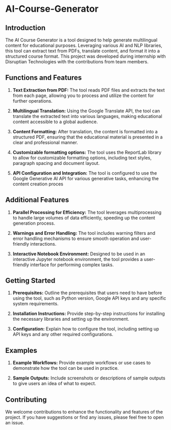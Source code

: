 # AI-Course-Generator

## Introduction

The AI Course Generator is a tool designed to help generate multilingual content for educational purposes. Leveraging various AI and NLP libraries, this tool can extract text from PDFs, translate content, and format it into a structured course format. This project was developed during internship with Disruptian Technologies with the contributions from team members.


## Functions and Features

1. **Text Extraction from PDF:** The tool reads PDF files and extracts the text from each page, allowing you to process and utilize the content for further operations.
   
2. **Multilingual Translation:** Using the Google Translate API, the tool can translate the extracted text into various languages, making educational content accessible to a global audience.

3. **Content Formatting:** After translation, the content is formatted into a structured PDF, ensuring that the educational material is presented in a clear and professional manner.

4. **Customizable formatting options:** The tool uses the ReportLab library to allow for customizable formatting options, including text styles, paragraph spacing and document layout.

5. **API Configuration and Integration:** The tool is configured to use the Google Generative AI API for various generative tasks, enhancing the content creation proces 


## Additional Features

1. **Parallel Processing for Efficiency:** The tool leverages multiprocessing to handle large volumes of data efficiently, speeding up the content generation process.

2. **Warnings and Error Handling:** The tool includes warning filters and error handling mechanisms to ensure smooth operation and user-friendly interactions.

3. **Interactive Notebook Environment:** Designed to be used in an interactive Jupyter notebook environment, the tool provides a user-friendly interface for performing complex tasks.


## Getting Started
1. **Prerequisites:** Outline the prerequisites that users need to have before using the tool, such as Python version, Google API keys and any specific system requirements.

2. **Installation Instructions:** Provide step-by-step instructions for installing the necessary libraries and setting up the environment.

3. **Configuration:** Explain how to configure the tool, including setting up API keys and any other required configurations.

## Examples

1. **Example Workflows:** Provide example workflows or use cases to demonstrate how the tool can be used in practice.

2. **Sample Outputs:** Include screenshots or descriptions of sample outputs to give users an idea of what to expect.

## Contributing

We welcome contributions to enhance the functionality and features of the project. If you have suggestions or find any issues, please feel free to open an issue.

